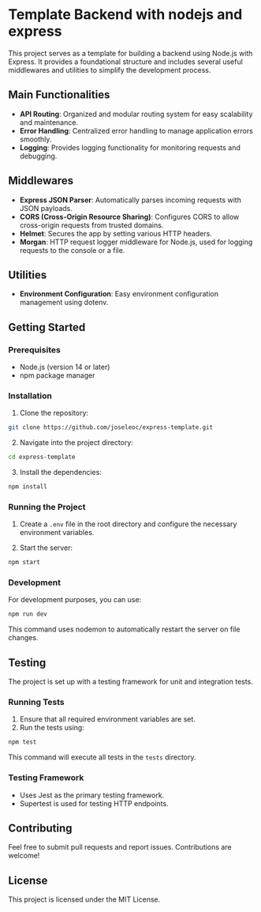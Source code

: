 # Template Backend with nodejs and express
This project serves as a template for building a backend using Node.js with Express. It provides a foundational structure and includes several useful middlewares and utilities to simplify the development process.

## Main Functionalities

- **API Routing**: Organized and modular routing system for easy scalability and maintenance.
- **Error Handling**: Centralized error handling to manage application errors smoothly.
- **Logging**: Provides logging functionality for monitoring requests and debugging.

## Middlewares

- **Express JSON Parser**: Automatically parses incoming requests with JSON payloads.
- **CORS (Cross-Origin Resource Sharing)**: Configures CORS to allow cross-origin requests from trusted domains.
- **Helmet**: Secures the app by setting various HTTP headers.
- **Morgan**: HTTP request logger middleware for Node.js, used for logging requests to the console or a file.

## Utilities

- **Environment Configuration**: Easy environment configuration management using dotenv.

## Getting Started

### Prerequisites

- Node.js (version 14 or later)
- npm package manager

### Installation

1. Clone the repository:
  ```sh
  git clone https://github.com/joseleoc/express-template.git
  ```
2. Navigate into the project directory:
  ```sh
  cd express-template
  ```
3. Install the dependencies:
  ```sh
  npm install
  ```

### Running the Project

1. Create a `.env` file in the root directory and configure the necessary environment variables.

2. Start the server:
  ```sh
  npm start
  ```

### Development

For development purposes, you can use:
```sh
npm run dev
```
This command uses nodemon to automatically restart the server on file changes.

## Testing

The project is set up with a testing framework for unit and integration tests.

### Running Tests

1. Ensure that all required environment variables are set.
2. Run the tests using:
  ```sh
  npm test
  ```
This command will execute all tests in the `tests` directory.

### Testing Framework

- Uses Jest as the primary testing framework.
- Supertest is used for testing HTTP endpoints.


## Contributing

Feel free to submit pull requests and report issues. Contributions are welcome!

## License
This project is licensed under the MIT License.